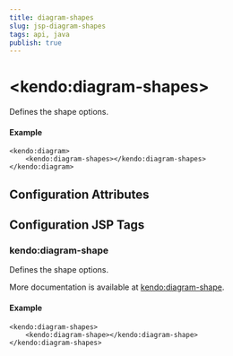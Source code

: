 ```yaml
---
title: diagram-shapes
slug: jsp-diagram-shapes
tags: api, java
publish: true
---
```


# \<kendo:diagram-shapes\>

Defines the shape options.

#### Example
    <kendo:diagram>
        <kendo:diagram-shapes></kendo:diagram-shapes>
    </kendo:diagram>

## Configuration Attributes


##  Configuration JSP Tags

### kendo:diagram-shape

Defines the shape options.

More documentation is available at [kendo:diagram-shape](/kendo-ui/api/wrappers/jsp/diagram/shape).

#### Example

    <kendo:diagram-shapes>
        <kendo:diagram-shape></kendo:diagram-shape>
    </kendo:diagram-shapes>

